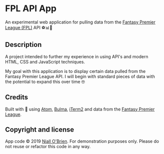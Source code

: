 
# FPL API App

An experimental web application for pulling data from the <a href="https://fantasy.premierleague.com/" target="_blank">Fantasy Premier League (FPL)</a> API ⚽📊🤔

## Description

A project intended to further my experience in using API's and modern HTML, CSS and JavaScript techniques.

My goal with this application is to display certain data pulled from the Fantasy Premier League API. I will begin with standard pieces of data with the potential to expand this over time 🤓

## Credits

Built with 💛 using <a href="https://atom.io" target="_blank">Atom</a>, <a href="https://bulma.io" target="_blank">Bulma</a>, <a href="https://iterm2.com" target="_blank">iTerm2</a> and data from the <a href="https://fantasy.premierleague.com/"  target="_blank">Fantasy Premier League</a>.

## Copyright and license

App code &copy; 2019 <a href="https://www.niallobrien.ie/" target="_blank">Niall O'Brien</a>. For demonstration purposes only. Please do not reuse or refactor this code in any way.
